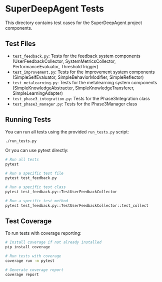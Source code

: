 # SuperDeepAgent Tests

This directory contains test cases for the SuperDeepAgent project components.

## Test Files

- `test_feedback.py`: Tests for the feedback system components (UserFeedbackCollector, SystemMetricsCollector, PerformanceEvaluator, ThresholdTrigger)
- `test_improvement.py`: Tests for the improvement system components (SimpleSelfEvaluator, SimpleBehaviorModifier, SimpleReflector)
- `test_metalearning.py`: Tests for the metalearning system components (SimpleKnowledgeAbstracter, SimpleKnowledgeTransferer, SimpleLearningAdapter)
- `test_phase3_integration.py`: Tests for the Phase3Integration class
- `test_phase3_manager.py`: Tests for the Phase3Manager class

## Running Tests

You can run all tests using the provided `run_tests.py` script:

```bash
./run_tests.py
```

Or you can use pytest directly:

```bash
# Run all tests
pytest

# Run a specific test file
pytest test_feedback.py

# Run a specific test class
pytest test_feedback.py::TestUserFeedbackCollector

# Run a specific test method
pytest test_feedback.py::TestUserFeedbackCollector::test_collect
```

## Test Coverage

To run tests with coverage reporting:

```bash
# Install coverage if not already installed
pip install coverage

# Run tests with coverage
coverage run -m pytest

# Generate coverage report
coverage report
```
